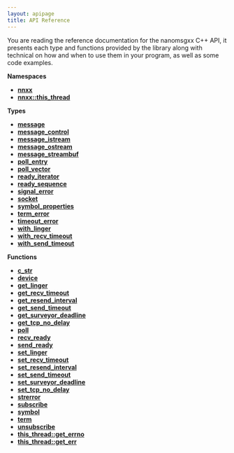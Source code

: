 ```yaml
---
layout: apipage
title: API Reference
---
```


You are reading the reference documentation for the nanomsgxx C++ API, it
presents each type and functions provided by the library along with technical
on how and when to use them in your program, as well as some code examples.  

**Namespaces**

- **[nnxx](api/nnxx/namespace.html)**
- **[nnxx::this_thread](api/nnxx/this_thread/namespace.html)**

**Types**

- **[message](api/nnxx/message.html)**
- **[message&#95;control](api/nnxx/message_control.html)**
- **[message&#95;istream](api/nnxx/message_istream.html)**
- **[message&#95;ostream](api/nnxx/message_ostream.html)**
- **[message&#95;streambuf](api/nnxx/message_streambuf.html)**
- **[poll&#95;entry](api/nnxx/poll_entry.html)**
- **[poll&#95;vector](api/nnxx/poll_vector.html)**
- **[ready&#95;iterator](api/nnxx/ready_iterator.html)**
- **[ready&#95;sequence](api/nnxx/ready_sequence.html)**
- **[signal&#95;error](api/nnxx/signal_error.html)**
- **[socket](api/nnxx/socket.html)**
- **[symbol&#95;properties](api/nnxx/symbol_properties.html)**
- **[term&#95;error](api/nnxx/term_error.html)**
- **[timeout&#95;error](api/nnxx/timeout_error.html)**
- **[with&#95;linger](api/nnxx/with_linger.html)**
- **[with&#95;recv&#95;timeout](api/nnxx/with_recv_timeout.html)**
- **[with&#95;send&#95;timeout](api/nnxx/with_send_timeout.html)**

**Functions**

- **[c_str](api/nnxx/c_str.html)**
- **[device](api/nnxx/device.html)**
- **[get&#95;linger](api/nnxx/get_linger.html)**
- **[get&#95;recv&#95;timeout](api/nnxx/get_recv_timeout.html)**
- **[get&#95;resend&#95;interval](api/nnxx/get_resend_interval.html)**
- **[get&#95;send&#95;timeout](api/nnxx/get_send_timeout.html)**
- **[get&#95;surveyor&#95;deadline](api/nnxx/get_surveyor_deadline.html)**
- **[get&#95;tcp&#95;no&#95;delay](api/nnxx/get_tcp_no_delay.html)**
- **[poll](api/nnxx/poll.html)**
- **[recv_ready](api/nnxx/recv_ready.html)**
- **[send_ready](api/nnxx/send_ready.html)**
- **[set&#95;linger](api/nnxx/set_linger.html)**
- **[set&#95;recv&#95;timeout](api/nnxx/set_recv_timeout.html)**
- **[set&#95;resend&#95;interval](api/nnxx/set_resend_interval.html)**
- **[set&#95;send&#95;timeout](api/nnxx/set_send_timeout.html)**
- **[set&#95;surveyor&#95;deadline](api/nnxx/set_surveyor_deadline.html)**
- **[set&#95;tcp&#95;no&#95;delay](api/nnxx/set_tcp_no_delay.html)**
- **[strerror](api/nnxx/subscribe.html)**
- **[subscribe](api/nnxx/strerror.html)**
- **[symbol](api/nnxx/symbol.html)**
- **[term](api/nnxx/term.html)**
- **[unsubscribe](api/nnxx/unsubscribe.html)**
- **[this&#95;thread::get&#95;errno](api/nnxx/this_thread/get_errno.html)**
- **[this&#95;thread::get&#95;err](api/nnxx/this_thread/get_errno.html)**
